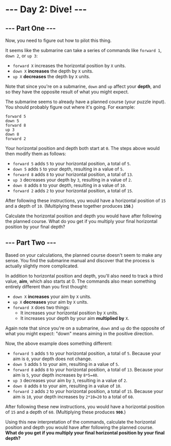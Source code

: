 # --- Day 2: Dive! ---

## --- Part One ---

Now, you need to figure out how to pilot this thing.

It seems like the submarine can take a series of commands like `forward 1`, `down 2`, or `up 3`:

- `forward X` increases the horizontal position by `X` units.
- `down X` **increases** the depth by `X` units.
- `up X` **decreases** the depth by `X` units.

Note that since you're on a submarine, `down` and `up` affect your **depth**, and so they have the opposite result of
what you might expect.

The submarine seems to already have a planned course (your puzzle input). You should probably figure out where it's
going. For example:

```
forward 5
down 5
forward 8
up 3
down 8
forward 2
```

Your horizontal position and depth both start at `0`. The steps above would then modify them as follows:

- `forward 5` adds `5` to your horizontal position, a total of `5`.
- `down 5` adds `5` to your depth, resulting in a value of `5`.
- `forward 8` adds `8` to your horizontal position, a total of `13`.
- `up 3` decreases your depth by `3`, resulting in a value of `2`.
- `down 8` adds `8` to your depth, resulting in a value of `10`.
- `forward 2` adds `2` to your horizontal position, a total of `15`.

After following these instructions, you would have a horizontal position of `15` and a depth of `10`.
(Multiplying these together produces **`150`**.)

Calculate the horizontal position and depth you would have after following the planned course. What do you get if you
multiply your final horizontal position by your final depth?

## --- Part Two ---

Based on your calculations, the planned course doesn't seem to make any sense. You find the submarine manual and
discover that the process is actually slightly more complicated.

In addition to horizontal position and depth, you'll also need to track a third value, **aim**, which also starts at 0.
The commands also mean something entirely different than you first thought:

- `down X` **increases** your aim by `X` units.
- `up X` **decreases** your aim by `X` units.
- `forward X` does two things:
    - It increases your horizontal position by `X` units.
    - It increases your depth by your aim **multiplied by** `X`.

Again note that since you're on a submarine, `down` and `up` do the opposite of what you might expect: "down" means
aiming in the positive direction.

Now, the above example does something different:

- `forward 5` adds `5` to your horizontal position, a total of `5`. Because your aim is `0`, your depth does not change.
- `down 5` adds `5` to your aim, resulting in a value of `5`.
- `forward 8` adds `8` to your horizontal position, a total of `13`. Because your aim is `5`, your depth increases
  by `8*5=40`.
- `up 3` decreases your aim by `3`, resulting in a value of `2`.
- `down 8` adds `8` to your aim, resulting in a value of `10`.
- `forward 2` adds `2` to your horizontal position, a total of `15`. Because your aim is `10`, your depth increases
  by `2*10=20` to a total of `60`.

After following these new instructions, you would have a horizontal position of `15` and a depth of `60`. (Multiplying
these produces **`900`**.)

Using this new interpretation of the commands, calculate the horizontal position and depth you would have after
following the planned course.
**What do you get if you multiply your final horizontal position by your final depth?**
